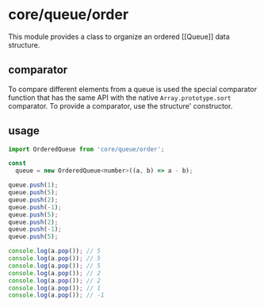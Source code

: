 # core/queue/order

This module provides a class to organize an ordered [[Queue]] data structure.

## comparator

To compare different elements from a queue is used the special comparator function that has the same API with
the native `Array.prototype.sort` comparator. To provide a comparator, use the structure' constructor.

## usage

```js
import OrderedQueue from 'core/queue/order';

const
  queue = new OrderedQueue<number>((a, b) => a - b);

queue.push(1);
queue.push(5);
queue.push(2);
queue.push(-1);
queue.push(5);
queue.push(2);
queue.push(-1);
queue.push(5);

console.log(a.pop()); // 5
console.log(a.pop()); // 5
console.log(a.pop()); // 5
console.log(a.pop()); // 2
console.log(a.pop()); // 2
console.log(a.pop()); // 1
console.log(a.pop()); // -1
```
